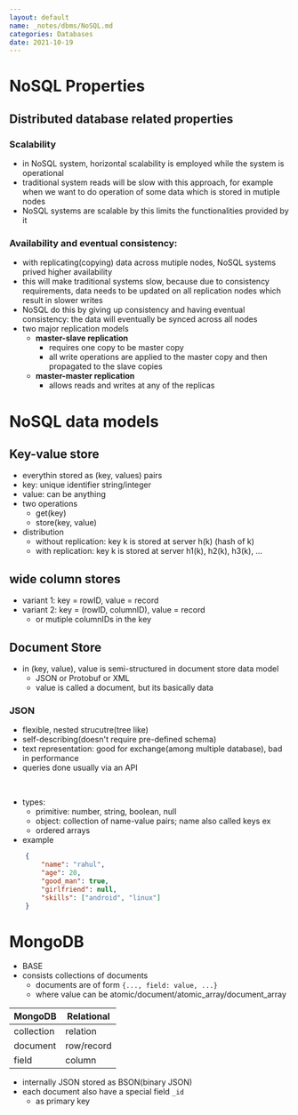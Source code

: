 ```yaml
---
layout: default
name: _notes/dbms/NoSQL.md
categories: Databases
date: 2021-10-19
---
```

<script 
    type="text/javascript"
    src="https://unpkg.com/mermaid@8.13.2/dist/mermaid.min.js">
</script>

<link 
  rel="stylesheet" 
  href="https://cdn.jsdelivr.net/npm/katex@0.13.18/dist/katex.min.css" integrity="sha384-zTROYFVGOfTw7JV7KUu8udsvW2fx4lWOsCEDqhBreBwlHI4ioVRtmIvEThzJHGET" crossorigin="anonymous">

<script defer 
  src="https://cdn.jsdelivr.net/npm/katex@0.13.18/dist/katex.min.js" integrity="sha384-GxNFqL3r9uRJQhR+47eDxuPoNE7yLftQM8LcxzgS4HT73tp970WS/wV5p8UzCOmb" crossorigin="anonymous">
</script>

<script defer 
  src="https://cdn.jsdelivr.net/npm/katex@0.13.18/dist/contrib/auto-render.min.js" integrity="sha384-vZTG03m+2yp6N6BNi5iM4rW4oIwk5DfcNdFfxkk9ZWpDriOkXX8voJBFrAO7MpVl" crossorigin="anonymous">
</script>
<script>
    document.addEventListener("DOMContentLoaded", function() {
        renderMathInElement(document.body, {
          // customised options
          // • auto-render specific keys, e.g.:
          delimiters: [
              {left: '$$', right: '$$', display: true},
              {left: '$', right: '$', display: false},
              {left: '\[', right: '\]', dispaly: true}
          ],
          // • rendering keys, e.g.:
          throwOnError : false
        });
    });
</script>
# NoSQL Properties
## Distributed database related properties
### Scalability 
- in NoSQL system, horizontal scalability is employed while the system is operational
- traditional system reads will be slow with this approach, for example when we want to do operation of some data which is stored in mutiple nodes
- NoSQL systems are scalable by this limits the functionalities provided by it
### Availability and eventual consistency:
- with replicating(copying) data across mutiple nodes, NoSQL systems prived higher availability
- this will make traditional systems slow, because due to consistency requirements, data needs to be updated on all replication nodes which result in slower writes
- NoSQL do this by giving up consistency and having eventual consistency: the data will eventually be synced across all nodes
- two major replication models
	- **master-slave replication**
		- requires one copy to be master copy
		- all write operations are applied to the master copy and then propagated to the slave copies
	- **master-master replication**
		- allows reads and writes at any of the replicas
# NoSQL data models
## Key-value store
- everythin stored as (key, values) pairs
- key: unique identifier string/integer
- value: can be anything
- two operations
	- get(key)
	- store(key, value)
- distribution
	- without replication: key k is stored at server h(k) (hash of k)
	- with replication: key k is stored at server h1(k), h2(k), h3(k), ...
## wide column stores
- variant 1: key = rowID, value = record
- variant 2: key = (rowID, columnID), value = record
	- or mutiple columnIDs in the  key
## Document Store
- in (key, value), value is semi-structured in document store data model
	- JSON or Protobuf or XML
	- value is called a document, but its basically data
### JSON
- flexible, nested strucutre(tree like)
- self-describing(doesn't require pre-defined schema)
- text representation: good for exchange(among multiple database), bad in performance
- queries done usually via an API
<br>

- types:
	- primitive: number, string, boolean, null
	- object: collection of name-value pairs; name also called keys ex
	- ordered arrays
- example
```json
	{
		"name": "rahul",
		"age": 20,
		"good_man": true,
		"girlfriend": null,
		"skills": ["android", "linux"]
	}
```
	
# MongoDB
- BASE
- consists collections of documents
	- documents are of form `{..., field: value, ...}`
	- where value can be atomic/document/atomic_array/document_array

|MongoDB|Relational|
|-|-|
|collection|relation|
|document|row/record|
|field|column|
- internally JSON stored as BSON(binary JSON)
- each document also have a special field `_id`
	- as primary key

